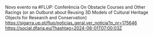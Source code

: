Novo evento na #FLUP: Conferência   On Obstacle Courses and Other Racings (or an Outburst about Reusing 3D Models of Cultural Heritage Objects for Research and Conservation) https://sigarra.up.pt/flup/noticias_geral.ver_noticia?p_nr=175646 https://social.dfaria.eu/?hashtag=2024-06-01T07:00:03Z